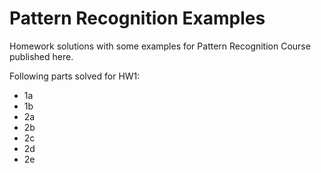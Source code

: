 # Pattern Recognition Examples
Homework solutions with some examples for Pattern Recognition Course published here.

Following parts solved for HW1:
- 1a
- 1b
- 2a
- 2b
- 2c
- 2d
- 2e
